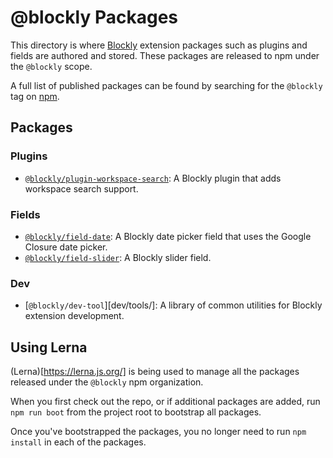 # @blockly Packages

This directory is where [Blockly](http://github.com/google/blockly) extension
packages such as plugins and fields are authored and stored. These packages are
released to npm under the ``@blockly`` scope.

A full list of published packages can be found by searching for the ``@blockly``
tag on [npm](https://www.npmjs.com/search?q=%40blockly).

## Packages

### Plugins

- [``@blockly/plugin-workspace-search``](plugins/workspace-search/): A Blockly plugin that adds workspace search support.

### Fields

- [``@blockly/field-date``](fields/field-date/): A Blockly date picker field that uses the Google Closure date picker.
- [``@blockly/field-slider``](fields/field-slider/): A Blockly slider field.

### Dev

- [``@blockly/dev-tool``][dev/tools/]: A library of common utilities for Blockly extension development.


## Using Lerna

(Lerna)[https://lerna.js.org/] is being used to manage all the packages released
under the ``@blockly`` npm organization.

When you first check out the repo, or if additional packages are added, run
``npm run boot`` from the project root to bootstrap all packages.

Once you've bootstrapped the packages, you no longer need to run ``npm install``
in each of the packages.
